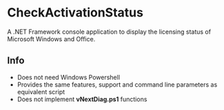CheckActivationStatus
=====================

A .NET Framework console application to display the licensing status of Microsoft Windows and Office.

Info
----

- Does not need Windows Powershell
- Provides the same features, support and command line parameters as equivalent script
- Does not implement **vNextDiag.ps1** functions
